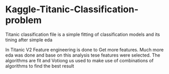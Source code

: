 # Kaggle-Titanic-Classification-problem

Titanic classification file is a simple fitting of classification models and its tining after simple eda

In Titanic V2 Feature engineering is done to Get more features. Much more eda was done and base on this analysis tese features were selected.
 The algorithms are fit and Votiong us used to make use of combinations of algorithms to find the best result

